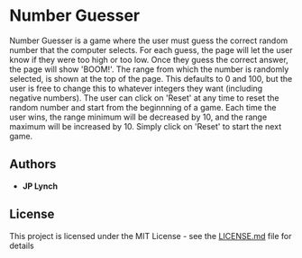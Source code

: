 # Number Guesser

Number Guesser is a game where the user must guess the correct random number that the computer selects. For each guess, the page will let the user know if they were too high or too low.  Once they guess the correct answer, the page will show 'BOOM!'.
The range from which the number is randomly selected, is shown at the top of the page.  This defaults to 0 and 100, but the user is free to change this to whatever integers they want (including negative numbers).
The user can click on 'Reset' at any time to reset the random number and start from the beginnning of a game.  Each time the user wins, the range minimum will be decreased by 10, and the range maximum will be increased by 10.  Simply click on 'Reset' to start the next game.  

## Authors

* **JP Lynch**

## License

This project is licensed under the MIT License - see the [LICENSE.md](LICENSE.md) file for details
